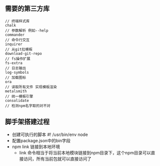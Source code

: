 ## 需要的第三方库

```
// 终端样式库
chalk
// 参数解析 例如--help
commander
// 命令行交互
inquirer
// 从git拉模板
download-git-repo
// fs操作扩展
fs-extra
// 日志输出
log-symbols
// 加载图标
ora
// 读取所有文件 实现模板渲染
metalsmith
// 统一模板引擎
consolidate
// 检测npm名字取的对不对
```

## 脚手架搭建过程

- 创建可执行的脚本 #! /usr/bin/env node
- 配置package.json中的bin字段
- npm link 链接到本地环境
    - link 命令相当于将当前本地模块链接到npm目录下，这个npm目录可以直接访问，所有当前包就可以直接访问了
